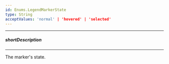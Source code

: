 ```yaml
---
id: Enums.LegendMarkerState
type: String
acceptValues: 'normal' | 'hovered' | 'selected'
---
```

---
##### shortDescription
<!-- Description goes here -->

---
<!-- Description goes here -->
The marker's state.